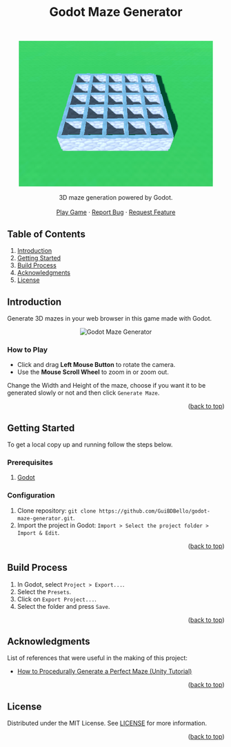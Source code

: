 <a name="readme-top"></a>

<h1 align="center">Godot Maze Generator</h1>
<br/>
<p align="center">
  <a href="https://github.com/GuiBDBello/godot-maze-generator">
    <img alt="Godot Maze Generator" title="Godot Maze Generator" src="images/logo.gif" width="450">
  </a>
</p>

<p align="center">
  3D maze generation powered by Godot.
  <br />
  <br />
  <a href="https://guibdbello.itch.io/godot-maze-generator">Play Game</a>
  ·
  <a href="https://github.com/GuiBDBello/godot-maze-generator/issues/new?labels=bug&template=bug-report---.md">Report Bug</a>
  ·
  <a href="https://github.com/GuiBDBello/godot-maze-generator/issues/new?labels=enhancement&template=feature-request---.md">Request Feature</a>
</p>

## Table of Contents

<ol>
  <li><a href="#introduction">Introduction</a></li>
  <li><a href="#getting-started">Getting Started</a></li>
  <li><a href="#build-process">Build Process</a></li>
  <li><a href="#acknowledgments">Acknowledgments</a></li>
  <li><a href="#license">License</a></li>
</ol>

## Introduction

Generate 3D mazes in your web browser in this game made with Godot.

<p align="center">
  <img alt="Godot Maze Generator" title="Godot Maze Generator" src="images/game.gif">
</p>

### How to Play

- Click and drag **Left Mouse Button** to rotate the camera.
- Use the **Mouse Scroll Wheel** to zoom in or zoom out.

Change the Width and Height of the maze, choose if you want it to be generated slowly or not and then click `Generate Maze`.

<p align="right">(<a href="#readme-top">back to top</a>)</p>

## Getting Started

To get a local copy up and running follow the steps below.

### Prerequisites

1. [Godot](https://godotengine.org/)

### Configuration

1. Clone repository: `git clone https://github.com/GuiBDBello/godot-maze-generator.git`.
1. Import the project in Godot: `Import > Select the project folder > Import & Edit`.

<p align="right">(<a href="#readme-top">back to top</a>)</p>

## Build Process

1. In Godot, select `Project > Export...`.
1. Select the `Presets`.
1. Click on `Export Project...`.
1. Select the folder and press `Save`.

<p align="right">(<a href="#readme-top">back to top</a>)</p>

## Acknowledgments

List of references that were useful in the making of this project:

* [How to Procedurally Generate a Perfect Maze (Unity Tutorial)](https://www.youtube.com/watch?v=_aeYq5BmDMg)

<p align="right">(<a href="#readme-top">back to top</a>)</p>

## License

Distributed under the MIT License. See [LICENSE](./LICENSE) for more information.

<p align="right">(<a href="#readme-top">back to top</a>)</p>
